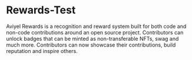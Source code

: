 # Rewards-Test
Aviyel Rewards is a recognition and reward system built for both code and non-code contributions around an open source project. Contributors can unlock badges that can be minted as non-transferable NFTs, swag and much more. Contributors can now showcase their contributions, build reputation and inspire others.
